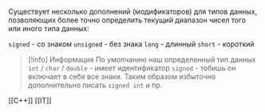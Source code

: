 
Существует несколько дополнений (модификаторов) для типов данных, позволяющих более точно определить текущий диапазон чисел того или иного типа данных:

`signed` - со знаком
`unsigned` - без знака
`long` - длинный
`short` - короткий

>[!info] Информация
>По умолчанию наш определенный тип данных `int` / `char` / `double` - имеет идентификатор `signed` - тобишь он включает в себя все знаки. Таким образом избыточно дополнительно писать `signed int` и пр.

 [[C++]] [[IT]]